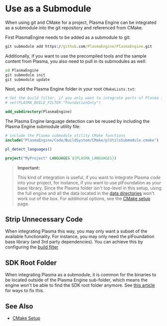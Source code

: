 # Use as a Submodule

When using git and CMake for a project, Plasma Engine can be integrated as a submodule into the git repository and referenced from CMake.

First PlasmaEngine needs to be added as a submodule to git:

```cmd
git submodule add https://github.com/PlasmaEngine/PlasmaEngine.git
```

Additionally, if you want to use the precompiled tools and the sample content from Plasma, you also need to pull in its submodules as well:

```cmd
cd PlasmaEngine
git submodule init
git submodule update
```

Next, add the Plasma Engine folder in your root `CMakeLists.txt`:

```cmake
# Set the build filter, if you only want to integrate parts of Plasma into your build.
# set(PLASMA_BUILD_FILTER "FoundationOnly")

add_subdirectory(PlasmaEngine)
```

The Plasma Engine language detection can be reused by including the Plasma Engine submodule utility file:

```cmake
# include the Plasma submodule utility CMake functions
include("PlasmaEngine/Code/BuildSystem/CMake/plUtilsSubmodule.cmake")

pl_detect_languages()

project("MyProject" LANGUAGES ${PLASMA_LANGUAGES})
```

> **Important:**
>
> This kind of integration is useful, if you want to integrate Plasma *code* into your project, for instance, if you want to use plFoundation as your base library. Since the Plasma folder isn't top-level in this setup, using the full engine and all the data located in the [data directories](../projects/data-directories.md) won't work out of the box. For additional options, see the [CMake setup](cmake-config.md) page.

## Strip Unnecessary Code

When integrating Plasma this way, you may only want a subset of the available functionality. For instance, you may only need the plFoundation base library (and 3rd party dependencies). You can achieve this by configuring the [build filter](cmake-config.md#build-filter)

## SDK Root Folder

When integrating Plasma as a submodule, it is common for the binaries to be located outside of the Plasma Engine sub-folder, which means the engine won't be able to find the SDK root folder anymore. See [this article](sdk-root.md) for ways to fix this.

## See Also

* [CMake Setup](cmake-config.md)
